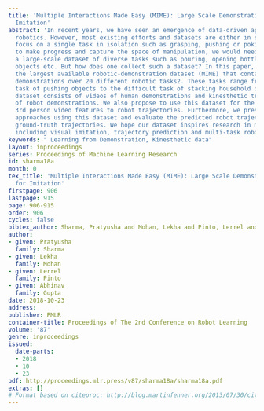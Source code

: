 ```yaml
---
title: 'Multiple Interactions Made Easy (MIME): Large Scale Demonstrations Data for
  Imitation'
abstract: 'In recent years, we have seen an emergence of data-driven approaches in
  robotics. However, most existing efforts and datasets are either in simulation or
  focus on a single task in isolation such as grasping, pushing or poking. In order
  to make progress and capture the space of manipulation, we would need to collect
  a large-scale dataset of diverse tasks such as pouring, opening bottles, stacking
  objects etc. But how does one collect such a dataset? In this paper, we present
  the largest available robotic-demonstration dataset (MIME) that contains 8260 human-robot
  demonstrations over 20 different robotic tasks2. These tasks range from the simple
  task of pushing objects to the difficult task of stacking household objects. Our
  dataset consists of videos of human demonstrations and kinesthetic trajectories
  of robot demonstrations. We also propose to use this dataset for the task of mapping
  3rd person video features to robot trajectories. Furthermore, we present two different
  approaches using this dataset and evaluate the predicted robot trajectories against
  ground-truth trajectories. We hope our dataset inspires research in multiple areas
  including visual imitation, trajectory prediction and multi-task robotic learning. '
keywords: " Learning from Demonstration, Kinesthetic data"
layout: inproceedings
series: Proceedings of Machine Learning Research
id: sharma18a
month: 0
tex_title: 'Multiple Interactions Made Easy (MIME): Large Scale Demonstrations Data
  for Imitation'
firstpage: 906
lastpage: 915
page: 906-915
order: 906
cycles: false
bibtex_author: Sharma, Pratyusha and Mohan, Lekha and Pinto, Lerrel and Gupta, Abhinav
author:
- given: Pratyusha
  family: Sharma
- given: Lekha
  family: Mohan
- given: Lerrel
  family: Pinto
- given: Abhinav
  family: Gupta
date: 2018-10-23
address: 
publisher: PMLR
container-title: Proceedings of The 2nd Conference on Robot Learning
volume: '87'
genre: inproceedings
issued:
  date-parts:
  - 2018
  - 10
  - 23
pdf: http://proceedings.mlr.press/v87/sharma18a/sharma18a.pdf
extras: []
# Format based on citeproc: http://blog.martinfenner.org/2013/07/30/citeproc-yaml-for-bibliographies/
---
```

